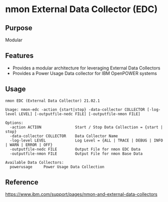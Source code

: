 # nmon External Data Collector (EDC)

## Purpose

Modular 

## Features

* Provides a modular architecture for leveraging External Data Collectors
* Provides a Power Usage Data collector for IBM OpenPOWER systems

## Usage

```
nmon EDC (External Data Collector) 21.02.1

Usage: nmon-edc -action {start|stop} -data-collector COLLECTOR [-log-level LEVEL] [-outputfile-nedc FILE] [-outputfile-nmon FILE]

Options:
  -action ACTION               Start / Stop Data Collection = {start | stop}
  -data-collector COLLECTOR    Data Collector Name
  -log-level LEVEL             Log Level = {ALL | TRACE | DEBUG | INFO | WARN | ERROR | OFF}
  -outputfile-nedc FILE        Output File for nmon EDC Data
  -outputfile-nmon FILE        Output File for nmon Base Data

Available Data Collectors:
  powerusage     Power Usage Data Collection

```

## Reference

https://www.ibm.com/support/pages/nmon-and-external-data-collectors
